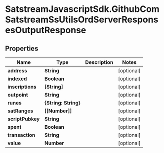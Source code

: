 # SatstreamJavascriptSdk.GithubComSatstreamSsUtilsOrdServerResponsesOutputResponse

## Properties
Name | Type | Description | Notes
------------ | ------------- | ------------- | -------------
**address** | **String** |  | [optional] 
**indexed** | **Boolean** |  | [optional] 
**inscriptions** | **[String]** |  | [optional] 
**outpoint** | **String** |  | [optional] 
**runes** | **{String: String}** |  | [optional] 
**satRanges** | **[[Number]]** |  | [optional] 
**scriptPubkey** | **String** |  | [optional] 
**spent** | **Boolean** |  | [optional] 
**transaction** | **String** |  | [optional] 
**value** | **Number** |  | [optional] 
